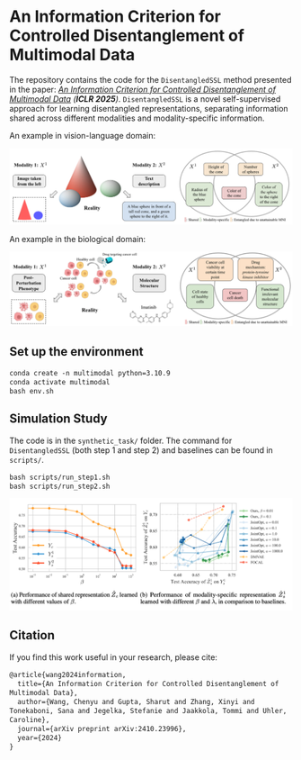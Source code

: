 # An Information Criterion for Controlled Disentanglement of Multimodal Data

The repository contains the code for the `DisentangledSSL` method presented in the paper: *[An Information Criterion for Controlled Disentanglement of Multimodal Data](https://arxiv.org/abs/2410.23996) (**ICLR 2025**)*. `DisentangledSSL` is a novel self-supervised approach for learning disentangled representations, separating information shared across different modalities and modality-specific information.

An example in vision-language domain:

![img](imgs/mainfig1.png)

An example in the biological domain:

![img](imgs/mainfig1_bio.png)


## Set up the environment

```
conda create -n multimodal python=3.10.9
conda activate multimodal
bash env.sh
```

## Simulation Study
The code is in the `synthetic_task/` folder. The command for `DisentangledSSL` (both step 1 and step 2) and baselines can be found in `scripts/`.

```
bash scripts/run_step1.sh
bash scripts/run_step2.sh
```

![img](imgs/image.png)

## Citation
If you find this work useful in your research, please cite:

```
@article{wang2024information,
  title={An Information Criterion for Controlled Disentanglement of Multimodal Data},
  author={Wang, Chenyu and Gupta, Sharut and Zhang, Xinyi and Tonekaboni, Sana and Jegelka, Stefanie and Jaakkola, Tommi and Uhler, Caroline},
  journal={arXiv preprint arXiv:2410.23996},
  year={2024}
}
```
